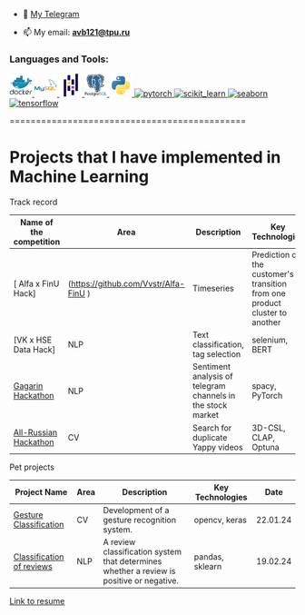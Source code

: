 - 💬 [My Telegram](https://t.me/totoroch)
  
- 📫 My email: **avb121@tpu.ru**

<h3 align="left">Languages and Tools:</h3>
<p align="left"> <a href="https://www.docker.com/" target="_blank" rel="noreferrer"> <img src="https://raw.githubusercontent.com/devicons/devicon/master/icons/docker/docker-original-wordmark.svg" alt="docker" width="40" height="40"/> </a> <a href="https://www.mysql.com/" target="_blank" rel="noreferrer"> <img src="https://raw.githubusercontent.com/devicons/devicon/master/icons/mysql/mysql-original-wordmark.svg" alt="mysql" width="40" height="40"/> </a> <a href="https://pandas.pydata.org/" target="_blank" rel="noreferrer"> <img src="https://raw.githubusercontent.com/devicons/devicon/2ae2a900d2f041da66e950e4d48052658d850630/icons/pandas/pandas-original.svg" alt="pandas" width="40" height="40"/> </a> <a href="https://www.postgresql.org" target="_blank" rel="noreferrer"> <img src="https://raw.githubusercontent.com/devicons/devicon/master/icons/postgresql/postgresql-original-wordmark.svg" alt="postgresql" width="40" height="40"/> </a> <a href="https://www.python.org" target="_blank" rel="noreferrer"> <img src="https://raw.githubusercontent.com/devicons/devicon/master/icons/python/python-original.svg" alt="python" width="40" height="40"/> </a> <a href="https://pytorch.org/" target="_blank" rel="noreferrer"> <img src="https://www.vectorlogo.zone/logos/pytorch/pytorch-icon.svg" alt="pytorch" width="40" height="40"/> </a> <a href="https://scikit-learn.org/" target="_blank" rel="noreferrer"> <img src="https://upload.wikimedia.org/wikipedia/commons/0/05/Scikit_learn_logo_small.svg" alt="scikit_learn" width="40" height="40"/> </a> <a href="https://seaborn.pydata.org/" target="_blank" rel="noreferrer"> <img src="https://seaborn.pydata.org/_images/logo-mark-lightbg.svg" alt="seaborn" width="40" height="40"/> </a> <a href="https://www.tensorflow.org" target="_blank" rel="noreferrer"> <img src="https://www.vectorlogo.zone/logos/tensorflow/tensorflow-icon.svg" alt="tensorflow" width="40" height="40"/> </a> </p>

=============================================

# Projects that I have implemented in Machine Learning

Track record
  
| Name of the competition | Area | Description | Key Technologies | Metrics | Result | Date |
| --- | --- | --- | --- | --- | --- | --- |
| [ Alfa x FinU Hack] | (https://github.com/Vvstr/Alfa-FinU ) | Timeseries | Prediction of the customer's transition from one product cluster to another | pandas, catboost | ROC-AUC = 0.907 | 4th place | 02/14/24 |
| [VK x HSE Data Hack] | NLP | Text classification, tag selection | selenium, BERT | F1-score = 0.91 | - | 21.04.24 |
| [Gagarin Hackathon](https://github.com/Vvstr/Gagarin-Hack ) | NLP | Sentiment analysis of telegram channels in the stock market | spacy, PyTorch | F1-score = 0.6 | 18th place | 04/13.24 |
| [All-Russian Hackathon](https://github.com/Vvstr/duplicate_video_hack ) | CV | Search for duplicate Yappy videos | 3D-CSL, CLAP, Optuna | F1-score = 0.96 | - | 27.10.24 |

Pet projects
  
| Project Name | Area | Description | Key Technologies | Date |
| --- | --- | --- | --- | --- |
| [Gesture Classification](https://github.com/Vvstr/SignRec ) | CV | Development of a gesture recognition system. | opencv, keras | 22.01.24 |
| [Classification of reviews](https://github.com/Vvstr/ReviewClassification ) | NLP | A review classification system that determines whether a review is positive or negative. | pandas, sklearn | 19.02.24 |



[Link to resume](https://tomsk.hh.ru/resume/c8f05ad7ff0bd5909a0039ed1f51516567574f )
